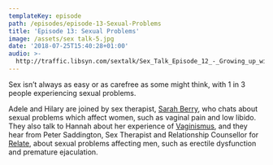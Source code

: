 ```yaml
---
templateKey: episode
path: /episodes/episode-13-Sexual-Problems
title: 'Episode 13: Sexual Problems'
image: /assets/sex talk-5.jpg
date: '2018-07-25T15:40:28+01:00'
audio: >-
  http://traffic.libsyn.com/sextalk/Sex_Talk_Episode_12_-_Growing_up_with_HIV_Podcast.mp3
---
```

Sex isn’t always as easy or as carefree as some might think, with 1 in 3 people experiencing sexual problems.

Adele and Hilary are joined by sex therapist, [Sarah Berry](http://www.sarahberrytherapy.co.uk/), who chats about sexual problems which affect women, such as vaginal pain and low libido. They also talk to Hannah about her experience of [Vaginismus](https://www.thevaginismusnetwork.com/), and they hear from Peter Saddington, Sex Therapist and Relationship Counsellor for [Relate](https://www.relate.org.uk/), about sexual problems affecting men, such as erectile dysfunction and premature ejaculation.
